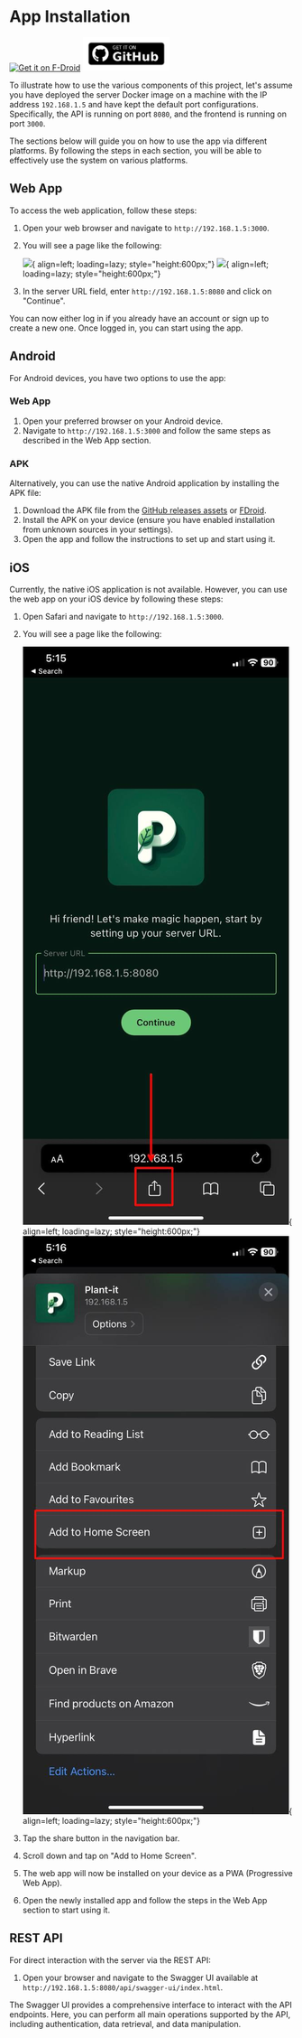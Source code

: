 # App Installation
<a href="https://f-droid.org/packages/com.github.mdeluise.plantit" rel="nofollow"><img src="https://camo.githubusercontent.com/f422f6f830e814ec7e766de8fef4db949c6add75a9d58548ab2f5d29855c0616/68747470733a2f2f6664726f69642e6769746c61622e696f2f617274776f726b2f62616467652f6765742d69742d6f6e2e706e67" alt="Get it on F-Droid" height="10" data-canonical-src="https://fdroid.gitlab.io/artwork/badge/get-it-on.png" style="max-width: 200px"></a>
<a href="https://github.com/MDeLuise/plant-it/releases/latest"><img src="https://raw.githubusercontent.com/Kunzisoft/Github-badge/main/get-it-on-github.png" alt="Get it on GitHub" height="60" style="max-width: 200px"></a>

To illustrate how to use the various components of this project, let's assume you have deployed the server Docker image on a machine with the IP address `192.168.1.5` and have kept the default port configurations. Specifically, the API is running on port `8080`, and the frontend is running on port `3000`.

The sections below will guide you on how to use the app via different platforms. By following the steps in each section, you will be able to effectively use the system on various platforms.

## Web App
To access the web application, follow these steps:

1. Open your web browser and navigate to `http://192.168.1.5:3000`.
2. You will see a page like the following:

   ![](assets/setup-1.jpeg){ align=left; loading=lazy; style="height:600px;"}
   ![](assets/setup-2.jpeg){ align=left; loading=lazy; style="height:600px;"}

3. In the server URL field, enter `http://192.168.1.5:8080` and click on "Continue".

You can now either log in if you already have an account or sign up to create a new one. Once logged in, you can start using the app.

## Android
For Android devices, you have two options to use the app:

### Web App
1. Open your preferred browser on your Android device.
2. Navigate to `http://192.168.1.5:3000` and follow the same steps as described in the Web App section.

### APK
Alternatively, you can use the native Android application by installing the APK file:

1. Download the APK file from the [GitHub releases assets](https://github.com/MDeLuise/plant-it/releases/latest) or [FDroid](https://f-droid.org/en/packages/com.github.mdeluise.plantit/).
2. Install the APK on your device (ensure you have enabled installation from unknown sources in your settings).
3. Open the app and follow the instructions to set up and start using it.

## iOS
Currently, the native iOS application is not available. However, you can use the web app on your iOS device by following these steps:

1. Open Safari and navigate to `http://192.168.1.5:3000`.
2. You will see a page like the following:
   
   ![](assets/ios-pwa-1.jpg){ align=left; loading=lazy; style="height:600px;"}
   ![](assets/ios-pwa-2.jpg){ align=left; loading=lazy; style="height:600px;"}

3. Tap the share button in the navigation bar.
4. Scroll down and tap on "Add to Home Screen".
5. The web app will now be installed on your device as a PWA (Progressive Web App).
6. Open the newly installed app and follow the steps in the Web App section to start using it.

## REST API
For direct interaction with the server via the REST API:

1. Open your browser and navigate to the Swagger UI available at `http://192.168.1.5:8080/api/swagger-ui/index.html`.

The Swagger UI provides a comprehensive interface to interact with the API endpoints.
Here, you can perform all main operations supported by the API, including authentication, data retrieval, and data manipulation.
